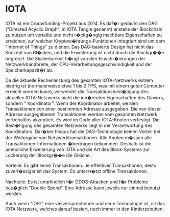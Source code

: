 # IOTA

IOTA ist ein Crodwfunding-Projekt aus 2014. Es daf�r gedacht den DAG ("Directed Acyclic Graph", in IOTA Tangle genannt) anstelle der Blockchain zu nutzen um verteilte und nicht r�ckg�ngig machbare Eigenschaften zu erreichen, auf welcher Kryptow�hrungs-Funktionen integriert sind um dem "Internet of Things" zu dienen. Das DAG-basierte Design hat nicht das Konzept von Bl�cken, und die Erweiterung ist nicht durch die Blockgr��e begrenzt. Die Skalierbarkeit h�ngt von den Einschr�nkungen der Netzwerkbandbreite, der CPU-Verarbeitungsgeschwindigkeit und der Speicherkapazit�t ab.

Da die aktuelle Rechenleistung des gesamten IOTA-Netzwerks extrem niedrig ist (normalerweise etwa 1 bis 2 TPS, was mit einem guten Computer erreicht werden kann), verwendet die Transaktionsbest�tigung des aktuellen IOTA-Netzwerks nicht die inh�renten Eigenschaften des Gewirrs, sondern " Koordinator". Wenn der Koordinator arbeitet, werden Transaktionen von einer bestimmten Adresse ausgegeben. Die von dieser Adresse ausgegebenen Transaktionen werden vom gesamten Netzwerk vorbehaltlos akzeptiert. Es wird im Code aller IOTA-Knoten verfestigt. Die Best�tigung des gesamten Netzwerks liegt in der Verantwortung des Koordinators. Dar�ber hinaus hat die DAG-Technologie keinen Vorteil bei der Weitergabe von Netzwerktransaktionen. Alle Knoten m�ssen alle Transaktionen-Informationen �bertragen bekommen. Deshalb ist die unendliche Erweiterung von IOTA und die Art des Block-Systems zur Lockerung der Blockgr��e die Gleiche.

Vorteile: Es gibt keine Transaktionen. Je effektiver Transaktionen, desto zuverl�ssiger ist das System. Es unterst�tzt offline Transaktionen.

Nachteile: Es ist empfindlich f�r DDOS-Attacken und f�r Probleme bez�glich "Double Spend". Eine Adresse kann jeweils nur einmal benutzt werden.

Auch wenn "DAG" eine vielversprechende und neue Technologie ist, ist das IOTA Netzwerk, welches darauf basiert, noch immer in den Kinderschuhen.
